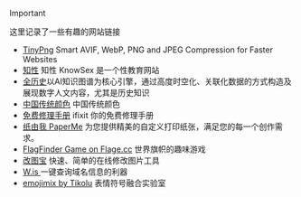 > [!IMPORTANT]
>这里记录了一些有趣的网站链接
 
- [TinyPng](https://tinypng.com/) Smart AVIF, WebP, PNG and JPEG Compression for Faster Websites
- [知性](https://knowsex.net/)  知性 KnowSex 是一个性教育网站
- [全历史](https://www.allhistory.com/)以AI知识图谱为核心引擎，通过高度时空化、关联化数据的方式构造及展现数字人文内容，尤其是历史知识
- [中国传统颜色](https://zhongguose.com/)  中国传统颜色
- [免费修理手册](https://zh.ifixit.com/) ifixit 你的免费修理手册
- [纸由我 PaperMe](https://paperme.toolooz.com/) 为您提供精美的自定义打印纸张，满足您的每一个创作需求。
- [FlagFinder Game on Flage.cc](https://flagle.cc/) 世界旗帜的趣味游戏
- [改图宝](https://www.gaitubao.com/) 快速、简单的在线修改图片工具
- [ W.is ](https://w.is/)  一键查询域名信息的利器
- [emojimix by Tikolu](https://tikolu.net/emojimix) 表情符号融合实验室

